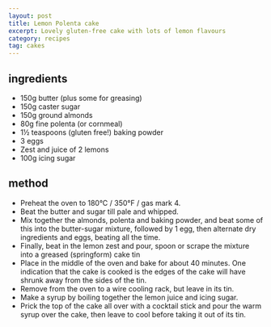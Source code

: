 ```yaml
---
layout: post
title: Lemon Polenta cake
excerpt: Lovely gluten-free cake with lots of lemon flavours
category: recipes
tag: cakes
---
```


## ingredients

* 150g butter (plus some for greasing)
* 150g caster sugar
* 150g ground almonds
* 80g fine polenta (or cornmeal)
* 1&frac12; teaspoons (gluten free!) baking powder
* 3 eggs
* Zest and juice of 2 lemons
* 100g icing sugar

## method

* Preheat the oven to 180&deg;C / 350&deg;F / gas mark 4.
* Beat the butter and sugar till pale and whipped.
* Mix together the almonds, polenta and baking powder, and beat some of this into the butter-sugar mixture, followed by 1 egg, then alternate dry ingredients and eggs, beating all the time.
* Finally, beat in the lemon zest and pour, spoon or scrape the mixture into a greased (springform) cake tin
* Place in the middle of the oven and bake for about 40 minutes. One indication that the cake is cooked is the edges of the cake will have shrunk away from the sides of the tin. 
* Remove from the oven to a wire cooling rack, but leave in its tin.
* Make a syrup by boiling together the lemon juice and icing sugar.
* Prick the top of the cake all over with a cocktail stick and pour the warm syrup over the cake, then leave to cool before taking it out of its tin.
